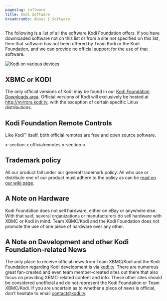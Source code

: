 ```yaml
---
pageslug: software
title: Kodi Software
breadcrumbs: About | Software
---
```


The following is a list of all the software Kodi Foundation offers. If you have downloaded software not on this list or from a site not specified on this list, then that software has not been offered by Team Kodi or the Kodi Foundation, and we can provide no official support for the use of that software.

![Kodi on various devices](/images/software--devices.webp)

## XBMC or KODI

The only official versions of Kodi may be found in our [Kodi Foundation Downloads area](/download). Official versions of Kodi will exclusively be hosted at <http://mirrors.kodi.tv>, with the exception of certain specific Linux distributions.

## Kodi Foundation Remote Controls

Like Kodi™ itself, both official remotes are free and open source software.

x-section-x officialremotes x-section-x

## Trademark policy

All our product fall under our general trademark policy. All who use or distribute one of our product must adhere to the policy as can be [read on our wiki page](http://kodi.wiki/view/Official:Trademark_Policy).

## A Note on Hardware

Kodi Foundation does not sell hardware, either on eBay or anywhere else. With that said, several organizations or manufacturers do sell hardware with XBMC or Kodi in mind. Team XBMC/Kodi and the Kodi Foundation does not promote the use of one piece of hardware over any other.

## A Note on Development and other Kodi Foundation-related News

The only place to receive official news from Team XBMC/Kodi and the Kodi Foundation regarding Kodi development is via [kodi.tv](/). There are numerous great fan-created and even team member-created sites out there that also focus on providing XBMC-related content and info. These other sites should be considered unofficial and do not represent the Kodi Foundation or Team XBMC/Kodi. If you are uncertain as to whether a piece of news is official, don’t hesitate to email [contact@kodi.tv](mailto:contact@kodi.tv).
